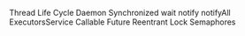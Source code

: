 Thread Life Cycle
Daemon
Synchronized
wait
notify
notifyAll
ExecutorsService
Callable
Future
Reentrant Lock
Semaphores
